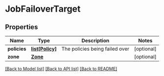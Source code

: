 # JobFailoverTarget

## Properties
Name | Type | Description | Notes
------------ | ------------- | ------------- | -------------
**policies** | [**list[Policy]**](Policy.md) | The policies being failed over | [optional] 
**zone** | [**Zone**](Zone.md) |  | [optional] 

[[Back to Model list]](../README.md#documentation-for-models) [[Back to API list]](../README.md#documentation-for-api-endpoints) [[Back to README]](../README.md)


